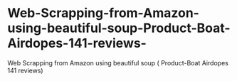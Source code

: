 # Web-Scrapping-from-Amazon-using-beautiful-soup-Product-Boat-Airdopes-141-reviews-
Web Scrapping from Amazon using beautiful soup ( Product-Boat Airdopes 141 reviews)
